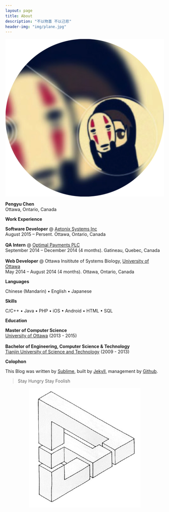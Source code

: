 ```yaml
---
layout: page
title: About
description: "不以物喜 不以己悲"
header-img: "img/plane.jpg"
---
```



<center>
    <p><img src="../sysimg/yagamilaito.png" align="center" size="30%"></p>
</center>


<b>Pengyu Chen</b> <br />
Ottawa, Ontario, Canada <br />


**Work Experience**

<b>Software Developer</b> @ [Aetonix Systems Inc][ae] <br />
August 2015 – Persent. Ottawa, Ontario, Canada <br />
<br />
<b>QA Intern</b> @ [Optimal Payments PLC][op] <br />
September 2014 – December 2014 (4 months). Gatineau, Quebec, Canada <br />
<br />
<b>Web Developer</b> @ Ottawa Insititute of Systems Biology, [University of Ottawa][uo] <br />
May 2014 – August 2014 (4 months). Ottawa, Ontario, Canada


**Languages**

Chinese (Mandarin) • English • Japanese


**Skills**

C/C++ • Java • PHP • iOS • Android • HTML • SQL  


**Education**

<b>Master of Computer Science</b> <br />
[University of Ottawa][uo] (2013 - 2015)<br />
<br />
<b>Bachelor of Engineering, Computer Science & Technology</b> <br />
[Tianjin University of Science and Technology][tust] (2009 - 2013)



**Colophon**

This Blog was written by [Sublime][s], built by [Jekyll][j], management by [Github][gh].

> Stay Hungry Stay Foolish

<center>
    <p><img src="../sysimg/triangle.png" align="center"></p>
</center>


[ae]: http://www.aetonix.com/
[op]: https://www.paysafe.com/
[uo]: http://www.uottawa.ca/
[m]: mailto:chinhouu1992@gmail.com
[g]: https://github.com/Shongsu
[l]: https://ca.linkedin.com/pub/pengyu-chen/86/538/852
[s]: http://www.sublimetext.com/
[j]: http://jekyllrb.com
[gh]: https://github.com/
[h]: http://hgtip.com/
[uo]: http://www.uottawa.ca/en
[tust]: http://www.tust.edu.cn/

